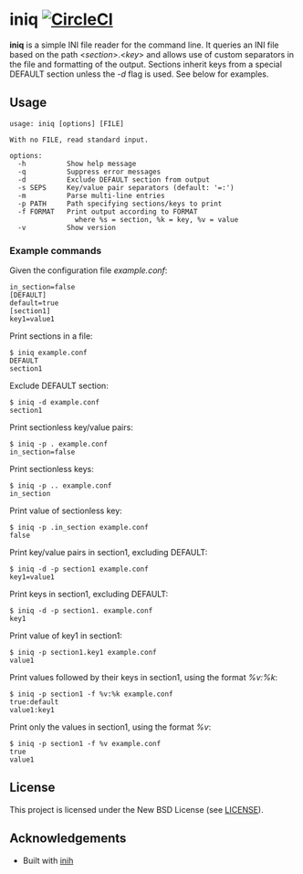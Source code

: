 # iniq [![CircleCI](https://circleci.com/gh/jcrd/iniq.svg?style=svg)](https://circleci.com/gh/jcrd/iniq)

**iniq** is a simple INI file reader for the command line.
It queries an INI file based on the path <_section_>.<_key_> and allows use of
custom separators in the file and formatting of the output.
Sections inherit keys from a special DEFAULT section unless the _-d_ flag is
used.
See below for examples.

## Usage

```
usage: iniq [options] [FILE]

With no FILE, read standard input.

options:
  -h          Show help message
  -q          Suppress error messages
  -d          Exclude DEFAULT section from output
  -s SEPS     Key/value pair separators (default: '=:')
  -m          Parse multi-line entries
  -p PATH     Path specifying sections/keys to print
  -f FORMAT   Print output according to FORMAT
                where %s = section, %k = key, %v = value
  -v          Show version
```

### Example commands

Given the configuration file _example.conf_:
```
in_section=false
[DEFAULT]
default=true
[section1]
key1=value1
```

Print sections in a file:
```
$ iniq example.conf
DEFAULT
section1
```

Exclude DEFAULT section:
```
$ iniq -d example.conf
section1
```

Print sectionless key/value pairs:
```
$ iniq -p . example.conf
in_section=false
```

Print sectionless keys:
```
$ iniq -p .. example.conf
in_section
```

Print value of sectionless key:
```
$ iniq -p .in_section example.conf
false
```

Print key/value pairs in section1, excluding DEFAULT:
```
$ iniq -d -p section1 example.conf
key1=value1
```

Print keys in section1, excluding DEFAULT:
```
$ iniq -d -p section1. example.conf
key1
```

Print value of key1 in section1:
```
$ iniq -p section1.key1 example.conf
value1
```

Print values followed by their keys in section1, using the format _%v:%k_:
```
$ iniq -p section1 -f %v:%k example.conf
true:default
value1:key1
```

Print only the values in section1, using the format _%v_:
```
$ iniq -p section1 -f %v example.conf
true
value1
```

## License

This project is licensed under the New BSD License (see [LICENSE](LICENSE)).

## Acknowledgements

* Built with [inih](https://github.com/benhoyt/inih)
